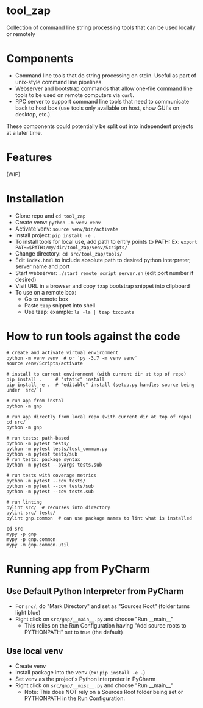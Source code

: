 # tool_zap
Collection of command line string processing tools that can be used locally or remotely


# Components

- Command line tools that do string processing on stdin. Useful as part of unix-style command line pipelines.
- Webserver and bootstrap commands that allow one-file command line tools to be used on remote computers via `curl`. 
- RPC server to support command line tools that need to communicate back to host box (use tools only available on host, show GUI's on desktop, etc.)

These components could potentially be split out into independent projects at a later time.


# Features
(WIP)


# Installation
- Clone repo and `cd tool_zap`
- Create venv: `python -m venv venv`
- Activate venv: `source venv/bin/activate`
- Install project: `pip install -e .`
- To install tools for local use, add path to entry points to PATH: Ex: `export PATH=$PATH:/my/dir/tool_zap/venv/Scripts/`
- Change directory: `cd src/tool_zap/tools/`
- Edit `index.html` to include absolute path to desired python interpreter, server name and port
- Start webserver: `./start_remote_script_server.sh` (edit port number if desired)
- Visit URL in a browser and copy `tzap` bootstrap snippet into clipboard
- To use on a remote box:
    - Go to remote box
    - Paste `tzap` snippet into shell
    - Use tzap: example: `ls -la | tzap tzcounts`


# How to run tools against the code

    # create and activate virtual environment
    python -m venv venv  # or `py -3.7 -m venv venv`
    source venv/Scripts/activate
    
    # install to current environment (with current dir at top of repo) 
    pip install .     # "static" install
    pip install -e .  # "editable" install (setup.py handles source being under `src/`)

    # run app from instal
    python -m gnp
    
    # run app directly from local repo (with current dir at top of repo)
    cd src/
    python -m gnp
    
    # run tests: path-based 
    python -m pytest tests/
    python -m pytest tests/test_common.py
    python -m pytest tests/sub
    # run tests: package syntax
    python -m pytest --pyargs tests.sub

    # run tests with coverage metrics
    python -m pytest --cov tests/
    python -m pytest --cov tests/sub
    python -m pytest --cov tests.sub

    # run linting
    pylint src/  # recurses into directory
    pylint src/ tests/
    pylint gnp.common  # can use package names to lint what is installed

    cd src
    mypy -p gnp
    mypy -p gnp.common
    mypy -m gnp.common.util


# Running app from PyCharm

## Use Default Python Interpreter from PyCharm
- For `src/`, do "Mark Directory" and set as "Sources Root" (folder turns light blue) 
- Right click on `src/gnp/__main__.py` and choose "Run \_\_main\_\_"
    - This relies on the Run Configuration having "Add source roots to PYTHONPATH" set to true (the default)

## Use local venv
- Create venv
- Install package into the venv (ex: `pip install -e .`)
- Set venv as the project's Python interpreter in PyCharm
- Right click on `src/gnp/__misc__.py` and choose "Run \_\_main\_\_"
    - Note: This does NOT rely on a Sources Root folder being set or PYTHONPATH in the Run Configuration.

